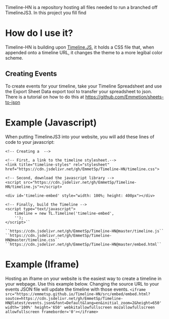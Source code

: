Timeline-HN is a repository hosting all files needed to run a branched off TimelineJS3. In this project you fill find 

# How do I use it?
Timeline-HN is building upon [Timeline.JS](https://timeline.knightlab.com/), it holds a CSS file that, when appended onto a timeline URL, it changes the theme to a more legibal color scheme. 

## Creating Events

To create events for your timeline, take your Timeline Spreadsheet and use the Export Sheet Data export tool to transfer your spreadsheet to json. There is a tutorial on how to do this at https://github.com/Emmetion/sheets-to-json

# Example (Javascript)
When putting TimelineJS3 into your website, you will add these lines of code to your javascript: 


    <!-- Creating a  -->

    <!-- First, a link to the timeline stylesheet.-->
    <link title="timeline-styles" rel="stylesheet" href="https://cdn.jsdelivr.net/gh/EmmetSp/Timeline-HN/timeline.css">

    <!-- Second, download the javascript library -->
    <script src="https://cdn.jsdelivr.net/gh/EmmetSp/Timeline-HN/timeline.js"></script>

    <div id='timeline-embed' style="width: 100%; height: 400px"></div>

    <!-- Finally, build the Timeline -->
    <script type="text/javascript">
        timeline = new TL.Timeline('timeline-embed',
        '');
    </script>``

    ``https://cdn.jsdelivr.net/gh/EmmetSp/Timeline-HN@master/timeline.js``
    ``https://cdn.jsdelivr.net/gh/EmmetSp/Timeline-HN@master/timeline.css``
    ``https://cdn.jsdelivr.net/gh/EmmetSp/Timeline-HN@master/embed.html``
    
 # Example (Iframe)
 Hosting an iframe on your website is the easiest way to create a timeline in your webpage. Use this example below. Changing the source URL to your events JSON file will update the timeline with those events.
 ``<iframe src="https://emmetsp.github.io/Timeline-HN/src/embed/embed.html?soutce=https://cdn.jsdelivr.net/gh/EmmetSp/Timeline-HN@latest/events.json&font=Default&lang=en&initial_zoom=2&height=650' width='100%' height='650' webkitallowfullscreen mozallowfullscreen allowfullscreen frameborder='0'></iframe>``
